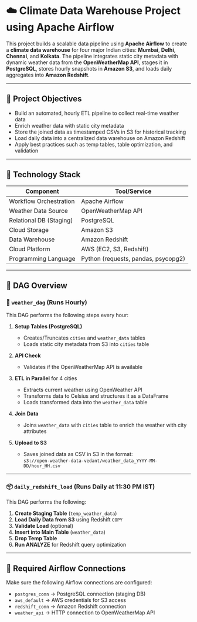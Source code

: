 # ☁️ Climate Data Warehouse Project using Apache Airflow

This project builds a scalable data pipeline using **Apache Airflow** to create a **climate data warehouse** for four major Indian cities: **Mumbai**, **Delhi**, **Chennai**, and **Kolkata**. The pipeline integrates static city metadata with dynamic weather data from the **OpenWeatherMap API**, stages it in **PostgreSQL**, stores hourly snapshots in **Amazon S3**, and loads daily aggregates into **Amazon Redshift**.

---

## 🎯 Project Objectives

- Build an automated, hourly ETL pipeline to collect real-time weather data
- Enrich weather data with static city metadata
- Store the joined data as timestamped CSVs in S3 for historical tracking
- Load daily data into a centralized data warehouse on Amazon Redshift
- Apply best practices such as temp tables, table optimization, and validation

---

## 🧱 Technology Stack

| Component     | Tool/Service         |
|---------------|----------------------|
| Workflow Orchestration | Apache Airflow |
| Weather Data Source    | OpenWeatherMap API |
| Relational DB (Staging) | PostgreSQL |
| Cloud Storage           | Amazon S3 |
| Data Warehouse          | Amazon Redshift |
| Cloud Platform          | AWS (EC2, S3, Redshift) |
| Programming Language    | Python (requests, pandas, psycopg2) |

---

## 📌 DAG Overview

### 🔁 `weather_dag` (Runs **Hourly**)

This DAG performs the following steps every hour:

1. **Setup Tables (PostgreSQL)**  
   - Creates/Truncates `cities` and `weather_data` tables
   - Loads static city metadata from S3 into `cities` table

2. **API Check**  
   - Validates if the OpenWeatherMap API is available

3. **ETL in Parallel** for 4 cities  
   - Extracts current weather using OpenWeather API
   - Transforms data to Celsius and structures it as a DataFrame
   - Loads transformed data into the `weather_data` table

4. **Join Data**  
   - Joins `weather_data` with `cities` table to enrich the weather with city attributes

5. **Upload to S3**  
   - Saves joined data as CSV in S3 in the format:  
     `s3://open-weather-data-vedant/weather_data_YYYY-MM-DD/hour_HH.csv`

---

### 📦 `daily_redshift_load` (Runs **Daily at 11:30 PM IST**)

This DAG performs the following:

1. **Create Staging Table** (`temp_weather_data`)
2. **Load Daily Data from S3** using Redshift `COPY`
3. **Validate Load** (optional)
4. **Insert into Main Table** (`weather_data`)
5. **Drop Temp Table**
6. **Run ANALYZE** for Redshift query optimization

---

## 🔐 Required Airflow Connections

Make sure the following Airflow connections are configured:

- `postgres_conn` → PostgreSQL connection (staging DB)
- `aws_default` → AWS credentials for S3 access
- `redshift_conn` → Amazon Redshift connection
- `weather_api` → HTTP connection to OpenWeatherMap API
